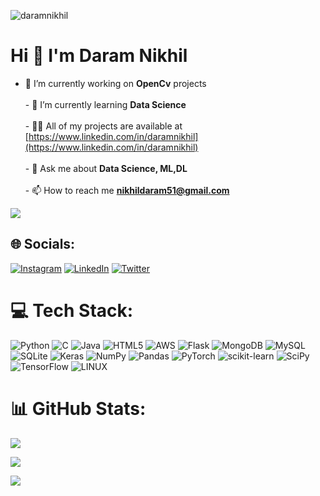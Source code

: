 
<p align="left"> <img src="https://komarev.com/ghpvc/?username=daramnikhil&label=Profile%20views&color=0e75b6&style=flat" alt="daramnikhil" /> </p>

# Hi 👋 I'm Daram Nikhil
- 🔭 I’m currently working on **OpenCv** projects<br><br>- 🌱 I’m currently learning **Data Science**<br><br>- 👨‍💻 All of my projects are available at [https://www.linkedin.com/in/daramnikhil](https://www.linkedin.com/in/daramnikhil)<br><br>- 💬 Ask me about **Data Science, ML,DL**<br><br>- 📫 How to reach me **nikhildaram51@gmail.com**<br>
 
<img align='left'><img src='https://media3.giphy.com/media/qgQUggAC3Pfv687qPC/giphy.gif?cid=ecf05e47vdbcq5yjcz9j6vd0mp7n464x2gtzi4jrzciw8h6v&ep=v1_gifs_search&rid=giphy.gif&ct=g'>

## 🌐 Socials:
[![Instagram](https://img.shields.io/badge/Instagram-%23E4405F.svg?logo=Instagram&logoColor=white)](https://instagram.com/https://www.instagram.com/nikhil.daram_/) [![LinkedIn](https://img.shields.io/badge/LinkedIn-%230077B5.svg?logo=linkedin&logoColor=white)](https://linkedin.com/in/https://www.linkedin.com/in/daramnikhil) [![Twitter](https://img.shields.io/badge/Twitter-%231DA1F2.svg?logo=Twitter&logoColor=white)](https://twitter.com/https://twitter.com/Nikhildaram51?t=r64_acxsRKjpFbbAddfIGQ&s=09) 

# 💻 Tech Stack:
![Python](https://img.shields.io/badge/python-3670A0?style=for-the-badge&logo=python&logoColor=ffdd54) ![C](https://img.shields.io/badge/c-%2300599C.svg?style=for-the-badge&logo=c&logoColor=white) ![Java](https://img.shields.io/badge/java-%23ED8B00.svg?style=for-the-badge&logo=java&logoColor=white) ![HTML5](https://img.shields.io/badge/html5-%23E34F26.svg?style=for-the-badge&logo=html5&logoColor=white) ![AWS](https://img.shields.io/badge/AWS-%23FF9900.svg?style=for-the-badge&logo=amazon-aws&logoColor=white) ![Flask](https://img.shields.io/badge/flask-%23000.svg?style=for-the-badge&logo=flask&logoColor=white) ![MongoDB](https://img.shields.io/badge/MongoDB-%234ea94b.svg?style=for-the-badge&logo=mongodb&logoColor=white) ![MySQL](https://img.shields.io/badge/mysql-%2300f.svg?style=for-the-badge&logo=mysql&logoColor=white) ![SQLite](https://img.shields.io/badge/sqlite-%2307405e.svg?style=for-the-badge&logo=sqlite&logoColor=white) ![Keras](https://img.shields.io/badge/Keras-%23D00000.svg?style=for-the-badge&logo=Keras&logoColor=white) ![NumPy](https://img.shields.io/badge/numpy-%23013243.svg?style=for-the-badge&logo=numpy&logoColor=white) ![Pandas](https://img.shields.io/badge/pandas-%23150458.svg?style=for-the-badge&logo=pandas&logoColor=white) ![PyTorch](https://img.shields.io/badge/PyTorch-%23EE4C2C.svg?style=for-the-badge&logo=PyTorch&logoColor=white) ![scikit-learn](https://img.shields.io/badge/scikit--learn-%23F7931E.svg?style=for-the-badge&logo=scikit-learn&logoColor=white) ![SciPy](https://img.shields.io/badge/SciPy-%230C55A5.svg?style=for-the-badge&logo=scipy&logoColor=%white) ![TensorFlow](https://img.shields.io/badge/TensorFlow-%23FF6F00.svg?style=for-the-badge&logo=TensorFlow&logoColor=white) ![LINUX](https://img.shields.io/badge/Linux-FCC624?style=for-the-badge&logo=linux&logoColor=black)
# 📊 GitHub Stats:

![](https://github-readme-stats.vercel.app/api?username=DaramNikhil&theme=dark&hide_border=false&include_all_commits=false&count_private=false)<br/>

![](https://github-readme-streak-stats.herokuapp.com/?user=DaramNikhil&theme=dark&hide_border=false)<br/>

![](https://github-readme-stats.vercel.app/api/top-langs/?username=DaramNikhil&theme=dark&hide_border=false&include_all_commits=false&count_private=false&layout=compact)
